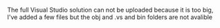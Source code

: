 The full Visual Studio solution can not be uploaded because it is too big, I've added a few files but the obj and .vs and bin folders are not avalible
